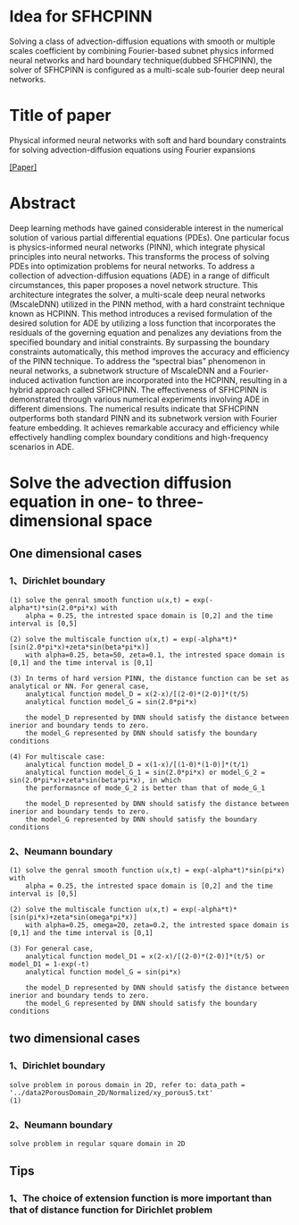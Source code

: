 # Idea for SFHCPINN
Solving a class of advection-diffusion equations with smooth or multiple scales coefficient by combining Fourier-based subnet physics informed neural networks and hard boundary technique(dubbed SFHCPINN), the solver of SFHCPINN is configured as a multi-scale sub-fourier deep neural networks.

# Title of paper
Physical informed neural networks with soft and hard boundary constraints for solving advection-diffusion equations using Fourier expansions

[[Paper]](https://pdf.sciencedirectassets.com/271503/1-s2.0-S0898122124X00048/1-s2.0-S0898122124000348/main.pdf?X-Amz-Security-Token=IQoJb3JpZ2luX2VjEMP%2F%2F%2F%2F%2F%2F%2F%2F%2F%2FwEaCXVzLWVhc3QtMSJHMEUCIBAsWAIcTZyP7zZDYn2NlImbiBMnb%2BstbRPZ7Ka%2BuRUQAiEAuRUVZXtNOewDD4bqmSwbf%2BRFs6dv9ox2RsE0Nuv2hJIqvAUI7P%2F%2F%2F%2F%2F%2F%2F%2F%2F%2FARAFGgwwNTkwMDM1NDY4NjUiDC7wnMP%2FI4I5bbcayyqQBcXZ5h%2BthpDdYTFc4Rz7QMnf2lDXHW6UTEnd26EIKklHYXkOhyfTZIBKI2rW9Hxeswy8BCi%2BRIa2oTSGa%2BCYXuBpt4k4V5ebT020zkjQ0lFpJIzcUUpz3PPOJaqB6p3sgf4I3ssEa0dyTRgD0HJWUqYQvKhJ%2FinIYLbKME2ZE6W4E%2B9H8JmCpInQBVtJ%2BA%2BCmxVZtHQOq53%2BnT7%2FCdk9jApRGMNGtOzNTLc2nv37pxITTX9kCyVKERBgK%2FbSRSFrd50uywIIExmvjlnkIlzIEMq%2Biy%2FVQ%2Bm3msoCkBslQmVDQ35fXiBO7%2Fp3AAdd9WN%2BiO%2FSI%2FAFPxgW%2F2MrMLHMV0KpjMWwqg5M%2BrY%2BvZGMrPbd0B52bi9%2FLn%2Bzaf5Gj1Vty%2Bjd7QaUzlUW27gB6Ymuji580c%2FBm%2BAeaEbTm1JuQ1jcuH7SIscef4ctPWRc%2Bf6lJRlnbVbXRxiw72tk8MJvkM31zFFDTxmV1TInvFY2ueK%2FiqdoUtsXrlTHp%2Fya%2Be9CcQKH89HdRuXIsGKl8aT9SHcILctNNJLMy%2B%2B1yuz5pCA5SIFvvqF3YJ87qr81Ka%2F6eefx2xtBByLc47RaOcinWUAJuW%2FfFDrAOLjTBbng%2BkhiF0lQd%2FwYp2S4WxyEU3%2FAw%2FsH97N1bXZ17i8t%2Fy47R5333hh1DZE6ZfNf3OU0q0ghRisI0se4MQCK8ItULSfbsM8nK8bWj8F91v%2Boq%2BgZ4i%2BOvhVtz5MOCtXYZTgpEvcdiQEgtIp0RjOWe4NH01J98gyv5mK4MkYO5w9uGzOtoy1Y1hGzyH3%2BIZwuy%2FzylCXG5j6L%2FpWBNIkFakp09oghCKLXXUSlKhY3nrzXzCRVWvAubzC7b8OR7P7CRGq2dDe7MKaTz7AGOrEBCwMCVK5cj%2FQGrhPi1TezD0aje8X5jnJFO%2FfluZO8uaW22Cw%2B1hcHu6%2FGIvzH%2Bg6rwuAZv0Hu5IhfxI5rwNPIQgIM6giK5uO%2B5m3DXJ0ZrU8xDGiofbr%2B%2FouINNRxwP7pD1sAnfAwniVc6SqhVHru3Kujba4LDZdwiLiKtE3Rf4iCf5UHgkJ%2FN%2Fvw6wkZn5ah4cuHV18GFg5lLBfM5grgR63oJyg4ix9QihrfPYhSRjrS&X-Amz-Algorithm=AWS4-HMAC-SHA256&X-Amz-Date=20240408T120736Z&X-Amz-SignedHeaders=host&X-Amz-Expires=300&X-Amz-Credential=ASIAQ3PHCVTY5QIZYVAX%2F20240408%2Fus-east-1%2Fs3%2Faws4_request&X-Amz-Signature=2f8089f10231535d93f4e3a212c1152e0f16053a2616252c78d6c80ebfe0a42f&hash=75e8c5f2b96231747f47a066579e8bea78edc6f2df3620e71dd6eb913bce11df&host=68042c943591013ac2b2430a89b270f6af2c76d8dfd086a07176afe7c76c2c61&pii=S0898122124000348&tid=spdf-cb3afe24-1795-442b-98c7-fd65b568bf11&sid=304b269c136bd74f2c8a7a1-30f930048898gxrqa&type=client&tsoh=d3d3LnNjaWVuY2VkaXJlY3QuY29t&ua=06095c56555c545d5250&rr=871223534bb36423&cc=cn)

# Abstract
Deep learning methods have gained considerable interest in the numerical solution of various partial differential equations (PDEs). One particular focus is physics-informed neural networks (PINN), which integrate physical principles into neural networks. This transforms the process of solving PDEs into optimization problems for neural networks. To address a collection of advection-diffusion equations (ADE) in a range of difficult circumstances, this paper proposes a novel network structure. This architecture integrates the solver, a multi-scale deep neural networks (MscaleDNN) utilized in the PINN method, with a hard constraint technique known as HCPINN. This method introduces a revised formulation of the desired solution for ADE by utilizing a loss function that incorporates the residuals of the governing equation and penalizes any deviations from the specified boundary and initial constraints. By surpassing the boundary constraints automatically, this method improves the accuracy and efficiency of the PINN technique. To address the “spectral bias” phenomenon in neural networks, a subnetwork structure of MscaleDNN and a Fourier-induced activation function are incorporated into the HCPINN, resulting in a hybrid approach called SFHCPINN. The effectiveness of SFHCPINN is demonstrated through various numerical experiments involving ADE in different dimensions. The numerical results indicate that SFHCPINN outperforms both standard PINN and its subnetwork version with Fourier feature embedding. It achieves remarkable accuracy and efficiency while effectively handling complex boundary conditions and high-frequency scenarios in ADE.

# Solve the advection diffusion equation in one- to three-dimensional space

## One dimensional cases 
### 1、Dirichlet boundary
    (1) solve the genral smooth function u(x,t) = exp(-alpha*t)*sin(2.0*pi*x) with 
        alpha = 0.25, the intrested space domain is [0,2] and the time interval is [0,5]

    (2) solve the multiscale function u(x,t) = exp(-alpha*t)*[sin(2.0*pi*x)+zeta*sin(beta*pi*x)]
        with alpha=0.25, beta=50, zeta=0.1, the intrested space domain is [0,1] and the time interval is [0,1]

    (3) In terms of hard version PINN, the distance function can be set as analytical or NN. For general case, 
        analytical function model_D = x(2-x)/[(2-0)*(2-0)]*(t/5)
        analytical function model_G = sin(2.0*pi*x)

        the model_D represented by DNN should satisfy the distance between inerior and boundary tends to zero.
        the model_G represented by DNN should satisfy the boundary conditions

    (4) For multiscale case:
        analytical function model_D = x(1-x)/[(1-0)*(1-0)]*(t/1)
        analytical function model_G_1 = sin(2.0*pi*x) or model_G_2 = sin(2.0*pi*x)+zeta*sin(beta*pi*x), in which 
        the performasnce of mode_G_2 is better than that of mode_G_1

        the model_D represented by DNN should satisfy the distance between inerior and boundary tends to zero.
        the model_G represented by DNN should satisfy the boundary conditions


### 2、Neumann boundary
    (1) solve the genral smooth function u(x,t) = exp(-alpha*t)*sin(pi*x) with 
        alpha = 0.25, the intrested space domain is [0,2] and the time interval is [0,5]

    (2) solve the multiscale function u(x,t) = exp(-alpha*t)*[sin(pi*x)+zeta*sin(omega*pi*x)]
        with alpha=0.25, omega=20, zeta=0.2, the intrested space domain is [0,1] and the time interval is [0,1]

    (3) For general case, 
        analytical function model_D1 = x(2-x)/[(2-0)*(2-0)]*(t/5) or model_D1 = 1-exp(-t)
        analytical function model_G = sin(pi*x)

        the model_D represented by DNN should satisfy the distance between inerior and boundary tends to zero.
        the model_G represented by DNN should satisfy the boundary conditions

## two dimensional cases 
### 1、Dirichlet boundary
    solve problem in porous domain in 2D, refer to: data_path = '../data2PorousDomain_2D/Normalized/xy_porous5.txt'
    (1)


### 2、Neumann boundary
    solve problem in regular square domain in 2D 

## Tips
### 1、The choice of extension function is more important than that of distance function for Dirichlet problem
